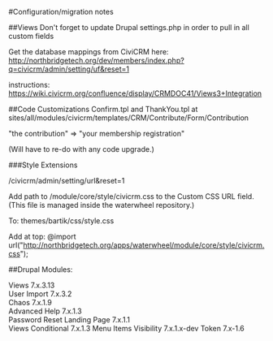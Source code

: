 #Configuration/migration notes

##Views
Don't forget to update Drupal settings.php in order to pull in all custom fields

Get the database mappings from CiviCRM here: http://northbridgetech.org/dev/members/index.php?q=civicrm/admin/setting/uf&reset=1

instructions: https://wiki.civicrm.org/confluence/display/CRMDOC41/Views3+Integration

##Code Customizations
Confirm.tpl and ThankYou.tpl at  
sites/all/modules/civicrm/templates/CRM/Contribute/Form/Contribution

"the contribution" => "your membership registration"

(Will have to re-do with any code upgrade.)

###Style Extensions

/civicrm/admin/setting/url&reset=1

Add path to <waterwheel>/module/core/style/civicrm.css to the Custom CSS URL field. (This file is managed inside the waterwheel repository.)

To: themes/bartik/css/style.css

Add at top: @import url("http://northbridgetech.org/apps/waterwheel/module/core/style/civicrm.css");

##Drupal Modules: 

Views 7.x.3.13  
User Import 7.x.3.2  
Chaos 7.x.1.9  
Advanced Help 7.x.1.3  
Password Reset Landing Page 7.x.1.1  
Views Conditional 7.x.1.3
Menu Items Visibility 7.x.1.x-dev
Token 7.x-1.6
